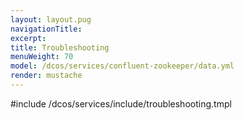```yaml
---
layout: layout.pug
navigationTitle:
excerpt:
title: Troubleshooting
menuWeight: 70
model: /dcos/services/confluent-zookeeper/data.yml
render: mustache
---
```


#include /dcos/services/include/troubleshooting.tmpl
